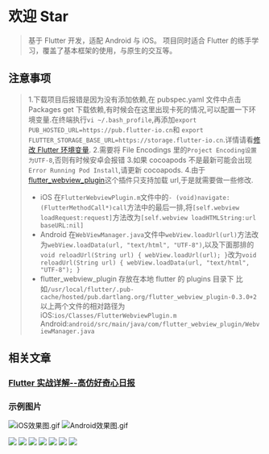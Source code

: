 # 欢迎 Star

> 基于 Flutter 开发，适配 Android 与 iOS。
> 项目同时适合 Flutter 的练手学习，覆盖了基本框架的使用，与原生的交互等。

## 注意事项

> 1.下载项目后报错是因为没有添加依赖,在 pubspec.yaml 文件中点击 Packages get 下载依赖,有时候会在这里出现卡死的情况,可以配置一下环境变量.在终端执行`vi ~/.bash_profile`,再添加`export PUB_HOSTED_URL=https://pub.flutter-io.cn`和
> `export FLUTTER_STORAGE_BASE_URL=https://storage.flutter-io.cn`.详情请看[修改 Flutter 环境变量](https://flutter.io/community/china). 2.需要将 File Encodings 里的`Project Encoding设置为UTF-8`,否则有时候安卓会报错 3.如果 cocoapods 不是最新可能会出现`Error Running Pod Install`,请更新 cocoapods. 4.由于[flutter_webview_plugin](https://pub.dartlang.org/packages/flutter_webview_plugin)这个插件只支持加载 url,于是就需要做一些修改.
>
> - iOS 在`FlutterWebviewPlugin.m`文件中的`- (void)navigate:(FlutterMethodCall*)call`方法中的最后一排,将`[self.webview loadRequest:request]`方法改为`[self.webview loadHTMLString:url baseURL:nil]`
> - Android 在`WebViewManager.java`文件中`webView.loadUrl(url)`方法改为`webView.loadData(url, "text/html", "UTF-8")`,以及下面那排的`void reloadUrl(String url) { webView.loadUrl(url); }`改为`void reloadUrl(String url) { webView.loadData(url, "text/html", "UTF-8"); }`
> - flutter_webview_plugin 存放在本地 flutter 的 plugins 目录下 比如`/usr/local/flutter/.pub-cache/hosted/pub.dartlang.org/flutter_webview_plugin-0.3.0+2` 以上两个文件的相对路径为 iOS:`ios/Classes/FlutterWebviewPlugin.m` Android:`android/src/main/java/com/flutter_webview_plugin/WebviewManager.java`

## 相关文章

### [Flutter 实战详解--高仿好奇心日报](https://juejin.im/post/5c31f7236fb9a04a04412d0b)

### 示例图片

![iOS效果图.gif](https://upload-images.jianshu.io/upload_images/1220329-d9aeb90fc255749e.gif?imageMogr2/auto-orient/strip)
![Android效果图.gif](https://upload-images.jianshu.io/upload_images/1220329-e329ec185551c4e4.gif?imageMogr2/auto-orient/strip)

![](https://upload-images.jianshu.io/upload_images/1220329-6213761c70c25366.png?imageMogr2/auto-orient/strip%7CimageView2/2/w/1240)
![](https://upload-images.jianshu.io/upload_images/1220329-250c5c7b013e66b2.png?imageMogr2/auto-orient/strip%7CimageView2/2/w/1240)
![](https://upload-images.jianshu.io/upload_images/1220329-131273bb45b1b79d.png?imageMogr2/auto-orient/strip%7CimageView2/2/w/1240)
![](https://upload-images.jianshu.io/upload_images/1220329-712799e7e1f86f45.png?imageMogr2/auto-orient/strip%7CimageView2/2/w/1240)
![](https://upload-images.jianshu.io/upload_images/1220329-587d0c87efcfdf3e.png?imageMogr2/auto-orient/strip%7CimageView2/2/w/1240)
![](https://upload-images.jianshu.io/upload_images/1220329-138e45f5633e2d5c.png?imageMogr2/auto-orient/strip%7CimageView2/2/w/1240)
![](https://upload-images.jianshu.io/upload_images/1220329-53cae7d88c690973.png?imageMogr2/auto-orient/strip%7CimageView2/2/w/1240)
